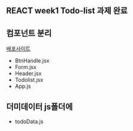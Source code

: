 ## REACT week1 Todo-list 과제 완료

## 컴포넌트 분리

[배포사이트](https://react-week1-meraru04.vercel.app/)

- BtnHandle.jsx
- Form.jsx
- Header.jsx
- Todolist.jsx
- App.js

## 더미데이터 js폴더에

- todoData.js
